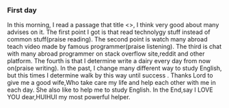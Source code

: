 ### First day

In this morning, I read a passage that title <<How programmer study English>>, I think very good about many advises on it.
The first point I got is that read technolygy stuff instead of common stuff(praise reading).
The second point is watch many abroad teach video made by famous programmer(praise listening).
The third is chat with many abroad programmer on stack overflow site,reddit and other platform. 
The fourth is that I determine write a dairy every day from now on(praise writing). 
In the past, I change many different way to study English, but this times I determine walk by this way until success .
Thanks Lord to give me a good wife,Who take care my life and help each other with me in each day. 
She also like to help me to study English. In the End,say I LOVE YOU dear,HUIHUI my most powerful helper.
